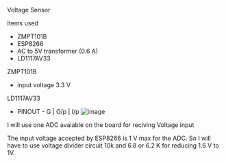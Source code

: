 Voltage Sensor

Items used
- ZMPT101B
- ESP8266
- AC to 5V transformer (0.6 A)
- LD1117AV33

ZMPT101B
 - input voltage 3.3 V

LD1117AV33
 - PINOUT - G | O/p | I/p
![image](https://user-images.githubusercontent.com/16104631/228725944-08bd25c6-a7d9-4b36-9d20-3c4ae6031139.png)

I will use one ADC avaiable on the board for reciving Voltage input

The input voltage accepted by ESP8266 is 1 V max for the ADC. So I will have to use voltage divider circuit 10k and 6.8 or 6.2 K for reducing 1.6 V to 1V.

